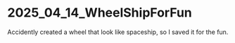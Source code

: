 # 2025_04_14_WheelShipForFun
Accidently created a wheel that look like spaceship, so I saved it for the fun.
